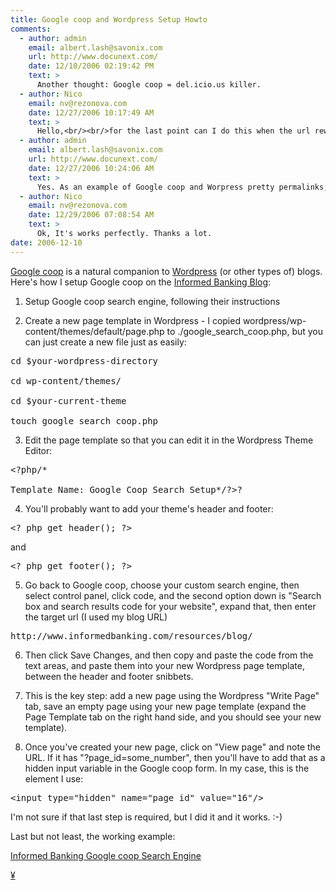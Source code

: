 ```yaml
---
title: Google coop and Wordpress Setup Howto
comments:
  - author: admin
    email: albert.lash@savonix.com
    url: http://www.docunext.com/
    date: 12/10/2006 02:19:42 PM
    text: >
      Another thought: Google coop = del.icio.us killer.
  - author: Nico
    email: nv@rezonova.com
    date: 12/27/2006 10:17:49 AM
    text: >
      Hello,<br/><br/>for the last point can I do this when the url rewriting is activate ?<br/><br/>Thanx
  - author: admin
    email: albert.lash@savonix.com
    url: http://www.docunext.com/
    date: 12/27/2006 10:24:06 AM
    text: >
      Yes. As an example of Google coop and Worpress pretty permalinks, visit <a href="http://www.informedbanking.com/resources/blog/?page_id=16" rel="nofollow">Informed Banking Search</a> and you'll see that the get variable will work, even with mod_rewrite, or pretty permalinks as wordpress puts it.<br/><br/>Then view the rest of the site to see the permalinks in action.
  - author: Nico
    email: nv@rezonova.com
    date: 12/29/2006 07:08:54 AM
    text: >
      Ok, It's works perfectly. Thanks a lot.
date: 2006-12-10
---
```

<a href="http://www.google.com/coop/">Google coop</a> is a natural companion to <a href="http://wordpress.org/">Wordpress</a> (or other types of) blogs. Here's how I setup Google coop on the <a href="http://www.informedbanking.com/resources/blog/">Informed Banking Blog</a>:

1. Setup Google coop search engine, following their instructions

2. Create a new page template in Wordpress - I copied wordpress/wp-content/themes/default/page.php to ./google_search_coop.php, but you can just create a new file just as easily:

<pre>cd $your-wordpress-directory

cd wp-content/themes/

cd $your-current-theme

touch google_search_coop.php</pre>

3. Edit the page template so that you can edit it in the Wordpress Theme Editor:

<pre>&lt;?php/*

Template Name: Google Coop Search Setup*/?&gt;?</pre>

4. You'll probably want to add your theme's header and footer:

<pre>&lt;? php get_header(); ?&gt;</pre>

and

<pre>&lt;? php get_footer(); ?&gt;</pre>

5. Go back to Google coop, choose your custom search engine, then select control panel, click code, and the second option down is "Search box and search results code for your website", expand that, then enter the target url (I used my blog URL)


<pre>http://www.informedbanking.com/resources/blog/</pre>

6. Then click Save Changes, and then copy and paste the code from the text areas, and paste them into your new Wordpress page template, between the header and footer snibbets.

7. This is the key step: add a new page using the Wordpress "Write Page" tab, save an empty page using your new page template (expand the Page Template tab on the right hand side, and you should see your new template).


8. Once you've created your new page, click on "View page" and note the URL. If it has "?page_id=some_number", then you'll have to add that as a hidden input variable in the Google coop form. In my case, this is the element I use:

<pre>&lt;input type="hidden" name="page_id" value="16"/&gt;</pre>

I'm not sure if that last step is required, but I did it and it works. :-)

Last but not least, the working example:

<a href="http://www.informedbanking.com/resources/blog/?page_id=16&cx=002720505717700354312%3A_ljrxajcpvy&q=banks&sa=Search&cof=FORID%3A11#1355">Informed Banking Google coop Search Engine</a>

<a href="http://digg.com/software/Google_coop_and_Wordpress_Setup_Howto" style="border: 0px;">


¥

